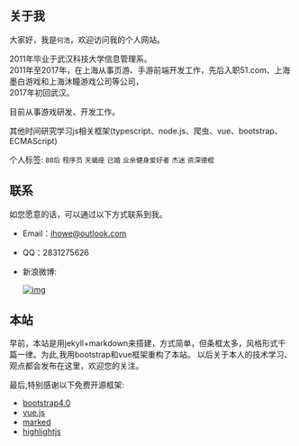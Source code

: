 
## 关于我

   大家好，我是`何浩`，欢迎访问我的个人网站。
   
   2011年毕业于武汉科技大学信息管理系。
   </br>
   2011年至2017年，在上海从事页游、手游前端开发工作，先后入职51.com、上海墨白游戏和上海沐瞳游戏公司等公司，
   </br>
   2017年初回武汉。

   目前从事游戏研发、开发工作。
   
   其他时间研究学习js相关框架(typescript、node.js、爬虫、vue、bootstrap、ECMAScript)

   个人标签: `80后` `程序员` `天蝎座` `已婚` `业余健身爱好者` `杰迷` `资深德棍`

## 联系
如您愿意的话，可以通过以下方式联系到我。

* Email：[ihowe@outlook.com](mailto:ihowe@outlook.com)
* QQ：2831275626
* 新浪微博:   

    [![img][weibo_img]][weibo_link]

[weibo_link]:https://weibo.com/haroel
[weibo_img]:http://service.t.sina.com.cn/widget/qmd/1829592821/c6fd2b80/1.png "新浪微博"

## 本站

早前，本站是用jekyll+markdown来搭建，方式简单，但条框太多，风格形式千篇一律。为此,我用bootstrap和vue框架重构了本站。
以后关于本人的技术学习、观点都会发布在这里，欢迎您的关注。

最后,特别感谢以下免费开源框架:
 
   - [bootstrap4.0](https://v4.bootcss.com)
   - [vue.js](https://cn.vuejs.org)
   - [marked](https://github.com/chjj/marked)
   - [highlightjs](https://highlightjs.org)